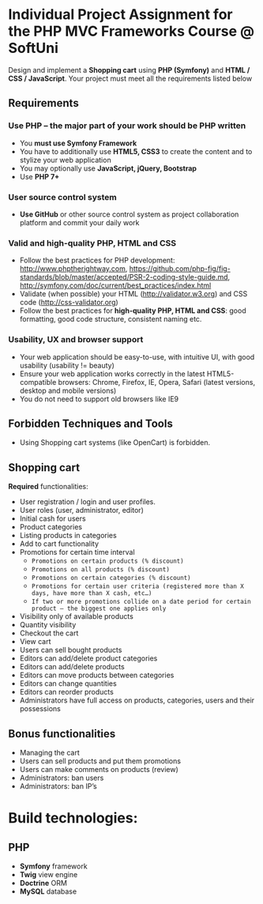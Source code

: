 # Individual Project Assignment for the PHP MVC Frameworks Course @ SoftUni

Design and implement a **Shopping cart** using **PHP (Symfony)** and **HTML / CSS / JavaScript**. Your project must meet all the requirements listed below

## Requirements

### **Use PHP** – the major part of your work should be PHP written
- You **must use Symfony Framework**
- You have to additionally use **HTML5, CSS3** to create the content and to stylize your web application
- You may optionally use **JavaScript, jQuery, Bootstrap**
- Use **PHP 7+**

### **User source control system**
- **Use GitHub** or other source control system as project collaboration platform and commit your daily work

### **Valid and high-quality PHP, HTML and CSS**
- Follow the best practices for PHP development: http://www.phptherightway.com, https://github.com/php-fig/fig-standards/blob/master/accepted/PSR-2-coding-style-guide.md, http://symfony.com/doc/current/best_practices/index.html 
- Validate (when possible) your HTML (http://validator.w3.org) and CSS code (http://css-validator.org)
- Follow the best practices for **high-quality PHP, HTML and CSS**: good formatting, good code structure, consistent naming etc.

### **Usability, UX and browser support**
- Your web application should be easy-to-use, with intuitive UI, with good usability (usability != beauty)
- Ensure your web application works correctly in the latest HTML5-compatible browsers: Chrome, Firefox, IE, Opera, Safari (latest versions, desktop and mobile versions)
- You do not need to support old browsers like IE9

## Forbidden Techniques and Tools
* Using Shopping cart systems (like OpenCart) is forbidden.

## Shopping cart
**Required** functionalities:
* User registration / login and user profiles.
* User roles (user, administrator, editor)
* Initial cash for users
* Product categories
* Listing products in categories
* Add to cart functionality
* Promotions for certain time interval
	- `Promotions on certain products (% discount)`
	- `Promotions on all products (% discount)` 
	- `Promotions on certain categories (% discount)`
	- `Promotions for certain user criteria (registered more than X days, have more than X cash, etc…)`
	- `If two or more promotions collide on a date period for certain product – the biggest one applies only`
* Visibility only of available products
* Quantity visibility
* Checkout the cart
* View cart
* Users can sell bought products
* Editors can add/delete product categories
* Editors can add/delete products
* Editors can move products between categories
* Editors can change quantities
* Editors can reorder products
* Administrators have full access on products, categories, users and their possessions

## Bonus functionalities
* Managing the cart
* Users can sell products and put them promotions
* Users can make comments on products (review)
* Administrators: ban users
* Administrators: ban IP’s

# Build technologies:

## PHP
* **Symfony** framework
* **Twig** view engine
* **Doctrine** ORM
* **MySQL** database
